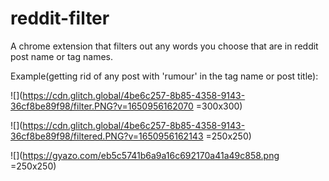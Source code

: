 # reddit-filter

A chrome extension that filters out any words you choose that are in reddit post name or tag names.

Example(getting rid of any post with 'rumour' in the tag name or post title):

![](https://cdn.glitch.global/4be6c257-8b85-4358-9143-36cf8be89f98/filter.PNG?v=1650956162070 =300x300)

![](https://cdn.glitch.global/4be6c257-8b85-4358-9143-36cf8be89f98/filtered.PNG?v=1650956162143 =250x250)

![](https://gyazo.com/eb5c5741b6a9a16c692170a41a49c858.png =250x250)
